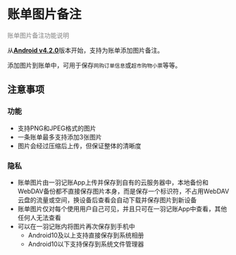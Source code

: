 # 账单图片备注

<font color=gray>账单图片备注功能说明</font>

从[**Android v**](https://www.coolapk.com/apk/kylec.me.lightbookkeeping)[**4.2.0**](https://www.coolapk.com/apk/kylec.me.lightbookkeeping)版本开始，支持为账单添加图片备注。

添加图片到账单中，可用于保存`网购订单信息`或`超市购物小票`等等。

## 注意事项

### 功能

- 支持PNG和JPEG格式的图片
- 一条账单最多支持添加3张图片
- 图片会经过压缩后上传，但保证整体的清晰度

### 隐私

- 账单图片由一羽记账App上传并保存到自有的云服务器中，本地备份和WebDAV备份都不直接保存图片本身，而是保存一个标识符，不占用WebDAV云盘的流量或空间，换设备后查看会自动下载并保存图片到新设备
- 账单图片仅对每个使用用户自己可见，并且只可在一羽记账App中查看，其他任何人无法查看
- 可以在一羽记账内将图片再次保存到手机中
  - Android10及以上支持直接保存到系统相册
  - Android10以下支持保存到系统文件管理器